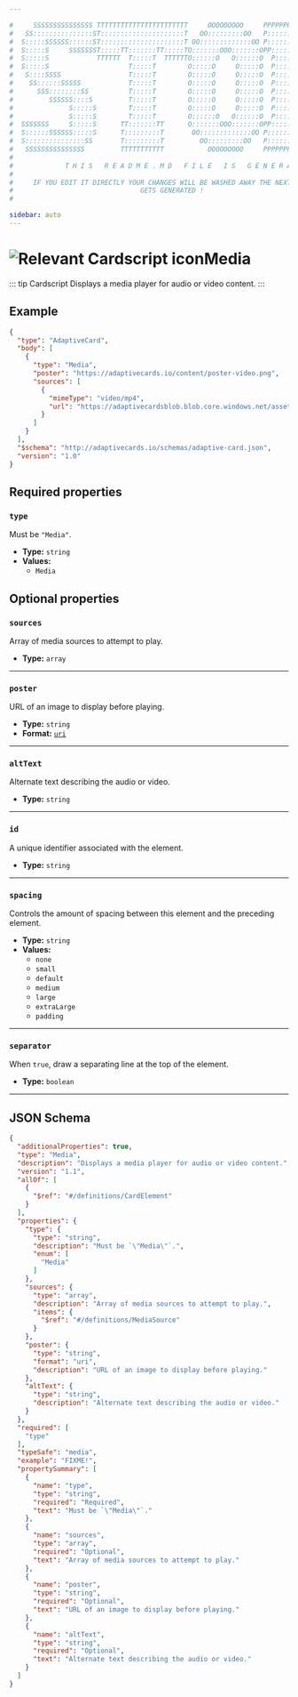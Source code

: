```yaml
---

#     SSSSSSSSSSSSSSS TTTTTTTTTTTTTTTTTTTTTTT     OOOOOOOOO     PPPPPPPPPPPPPPPPP    !!!  
#   SS:::::::::::::::ST:::::::::::::::::::::T   OO:::::::::OO   P::::::::::::::::P  !!:!! 
#  S:::::SSSSSS::::::ST:::::::::::::::::::::T OO:::::::::::::OO P::::::PPPPPP:::::P !:::! 
#  S:::::S     SSSSSSST:::::TT:::::::TT:::::TO:::::::OOO:::::::OPP:::::P     P:::::P!:::! 
#  S:::::S            TTTTTT  T:::::T  TTTTTTO::::::O   O::::::O  P::::P     P:::::P!:::! 
#  S:::::S                    T:::::T        O:::::O     O:::::O  P::::P     P:::::P!:::! 
#   S::::SSSS                 T:::::T        O:::::O     O:::::O  P::::PPPPPP:::::P !:::! 
#    SS::::::SSSSS            T:::::T        O:::::O     O:::::O  P:::::::::::::PP  !:::! 
#      SSS::::::::SS          T:::::T        O:::::O     O:::::O  P::::PPPPPPPPP    !:::! 
#         SSSSSS::::S         T:::::T        O:::::O     O:::::O  P::::P            !:::! 
#              S:::::S        T:::::T        O:::::O     O:::::O  P::::P            !!:!! 
#              S:::::S        T:::::T        O::::::O   O::::::O  P::::P             !!!   
#  SSSSSSS     S:::::S      TT:::::::TT      O:::::::OOO:::::::OPP::::::PP                 
#  S::::::SSSSSS:::::S      T:::::::::T       OO:::::::::::::OO P::::::::P           !!!  
#  S:::::::::::::::SS       T:::::::::T         OO:::::::::OO   P::::::::P          !!:!! 
#   SSSSSSSSSSSSSSS         TTTTTTTTTTT           OOOOOOOOO     PPPPPPPPPP           !!!  
#                                                                                          
#             T H I S   R E A D M E . M D   F I L E   I S   G E N E R A T E D !           
#                                                                                         
#     IF YOU EDIT IT DIRECTLY YOUR CHANGES WILL BE WASHED AWAY THE NEXT TIME THIS FILE  
#                                GETS GENERATED !
#                                                                                         

sidebar: auto
---
```


# <img class="header-prefix-icon" :src="$withBase('/cardscript-assets/icons/24dp/media.svg')" alt="Relevant Cardscript icon">Media

::: tip Cardscript
Displays a media player for audio or video content.
:::

## Example

``` json
{
  "type": "AdaptiveCard",
  "body": [
    {
      "type": "Media",
      "poster": "https://adaptivecards.io/content/poster-video.png",
      "sources": [
        {
          "mimeType": "video/mp4",
          "url": "https://adaptivecardsblob.blob.core.windows.net/assets/AdaptiveCardsOverviewVideo.mp4"
        }
      ]
    }
  ],
  "$schema": "http://adaptivecards.io/schemas/adaptive-card.json",
  "version": "1.0"
}
```

## Required properties

### `type`

Must be `"Media"`.

* **Type:** `string`
* **Values:**
  * `Media`

## Optional properties

### `sources`

Array of media sources to attempt to play.

* **Type:** `array`

----

### `poster`

URL of an image to display before playing.

* **Type:** `string`
* **Format:** [`uri`](https://json-schema.org/understanding-json-schema/reference/string.html#format)

----

### `altText`

Alternate text describing the audio or video.

* **Type:** `string`

----

### `id`

A unique identifier associated with the element.

* **Type:** `string`

----

### `spacing`

Controls the amount of spacing between this element and the preceding element.

* **Type:** `string`
* **Values:**
  * `none`
  * `small`
  * `default`
  * `medium`
  * `large`
  * `extraLarge`
  * `padding`

----

### `separator`

When `true`, draw a separating line at the top of the element.

* **Type:** `boolean`



<hr>

## JSON Schema

``` json
{
  "additionalProperties": true,
  "type": "Media",
  "description": "Displays a media player for audio or video content.",
  "version": "1.1",
  "allOf": [
    {
      "$ref": "#/definitions/CardElement"
    }
  ],
  "properties": {
    "type": {
      "type": "string",
      "description": "Must be `\"Media\"`.",
      "enum": [
        "Media"
      ]
    },
    "sources": {
      "type": "array",
      "description": "Array of media sources to attempt to play.",
      "items": {
        "$ref": "#/definitions/MediaSource"
      }
    },
    "poster": {
      "type": "string",
      "format": "uri",
      "description": "URL of an image to display before playing."
    },
    "altText": {
      "type": "string",
      "description": "Alternate text describing the audio or video."
    }
  },
  "required": [
    "type"
  ],
  "typeSafe": "media",
  "example": "FIXME!",
  "propertySummary": [
    {
      "name": "type",
      "type": "string",
      "required": "Required",
      "text": "Must be `\"Media\"`."
    },
    {
      "name": "sources",
      "type": "array",
      "required": "Optional",
      "text": "Array of media sources to attempt to play."
    },
    {
      "name": "poster",
      "type": "string",
      "required": "Optional",
      "text": "URL of an image to display before playing."
    },
    {
      "name": "altText",
      "type": "string",
      "required": "Optional",
      "text": "Alternate text describing the audio or video."
    }
  ]
}
```
